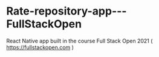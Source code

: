 ﻿# Rate-repository-app---FullStackOpen
 
React Native app built in the course Full Stack Open 2021 ( https://fullstackopen.com )
